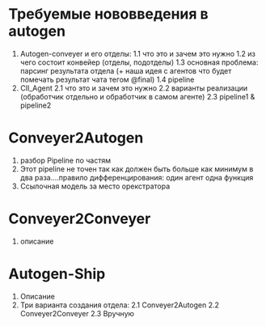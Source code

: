 # Требуемые нововведения в autogen
1. Autogen-conveyer и его отделы:
   1.1 что это и зачем это нужно
   1.2 из чего состоит конвейер (отделы, подотделы)
   1.3 основная проблема: парсинг результата отдела (+ наша идея с агентов что будет помечать результат чата тегом @final)
   1.4 pipeline
2. ClI_Agent
   2.1 что это и зачем это нужно
   2.2 варианты реализации (обработчик отдельно и обработчик в самом агенте)
   2.3 pipeline1 & pipeline2 
# Conveyer2Autogen
1. разбор Pipeline по частям
2. Этот pipeline не точен так как должен быть больше как минимум в два раза....правило дифференцирования: один агент одна функция
3. Ссылочная модель за место орекстратора
# Conveyer2Conveyer
1. описание
# Autogen-Ship
1. Описание
2. Три варианта создания отдела:
  2.1 Conveyer2Autogen
  2.2 Conveyer2Conveyer
  2.3 Вручную
